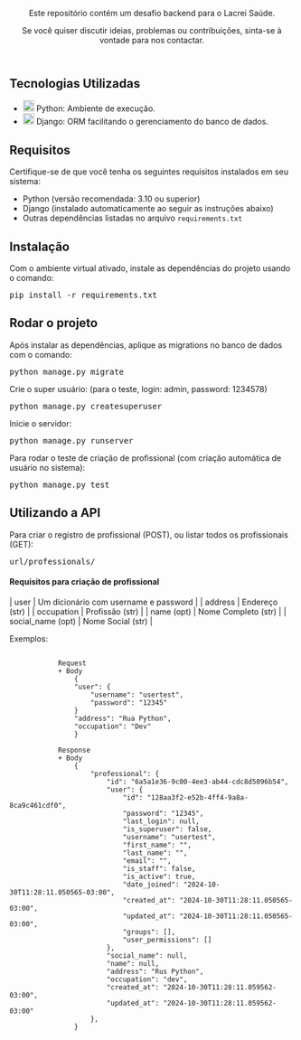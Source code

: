 
<body>
    <header>
        <p>Este repositório contém um desafio backend para o Lacrei Saúde.</p>
        <p>Se você quiser discutir ideias, problemas ou contribuições, sinta-se à vontade para nos contactar.</p>
    </header>
    <section>
        <h2>Tecnologias Utilizadas</h2>
        <ul>
            <li><img src="https://skillicons.dev/icons?i=python" width="20" height="20"/> Python: Ambiente de execução.</li>
            <li><img src="https://skillicons.dev/icons?i=django" width="20" height="20"/> Django: ORM facilitando o gerenciamento do banco de dados.</li>
        </ul>
    </section>
    <section>
        <h2>Requisitos</h2>
        <p>Certifique-se de que você tenha os seguintes requisitos instalados em seu sistema:</p>
        <ul>
            <li>Python (versão recomendada: 3.10 ou superior)</li>
            <li>Django (instalado automaticamente ao seguir as instruções abaixo)</li>
            <li>Outras dependências listadas no arquivo <code>requirements.txt</code></li>
        </ul>
    </section>
    <section>
        <h2>Instalação</h2>
        <p>Com o ambiente virtual ativado, instale as dependências do projeto usando o comando:</p>
        <div class="highlight highlight-source-shell notranslate position-relative overflow-auto" dir="auto"><pre>pip install -r requirements.txt</pre></div>
    </section>
    <section>
        <h2>Rodar o projeto</h2>
        <p>Após instalar as dependências, aplique as migrations no banco de dados com o comando:</p>
        <div class="highlight highlight-source-shell notranslate position-relative overflow-auto" dir="auto"><pre>python manage.py migrate</pre></div>
        <p>Crie o super usuário: (para o teste, login: admin, password: 1234578)</p>
        <div class="highlight highlight-source-shell notranslate position-relative overflow-auto" dir="auto"><pre>python manage.py createsuperuser</pre></div>
        <p>Inicie o servidor:</p>
        <div class="highlight highlight-source-shell notranslate position-relative overflow-auto" dir="auto"><pre>python manage.py runserver</pre></div>
        <p>Para rodar o teste de criação de profissional (com criação automática de usuário no sistema):</p>
        <div class="highlight highlight-source-shell notranslate position-relative overflow-auto" dir="auto"><pre>python manage.py test</pre></div>  
        </div>
    </section>
    <section>
        <h2>Utilizando a API</h2>
        <p>Para criar o registro de profissional (POST), ou listar todos os profissionais (GET):</p>
        <div class="highlight highlight-source-shell notranslate position-relative overflow-auto" dir="auto"><pre>url/professionals/</pre></div>
        <div>
            <h4>Requisitos para criação de profissional</h4>
            | user | Um dicionário com username e password |
            | address | Endereço (str) |
            | occupation | Profissão (str) |
            | name (opt) | Nome Completo (str) |
            | social_name (opt) | Nome Social (str) |
            <p>Exemplos:</p>
            <code>
            Request
            + Body
                {
                "user": {
                    "username": "usertest",
                    "password": "12345"
                }
                "address": "Rua Python",
                "occupation": "Dev"
                }
            </code>
            <code>
            Response
            + Body
                {
                    "professional": {
                        "id": "6a5a1e36-9c00-4ee3-ab44-cdc8d5096b54",
                        "user": {
                            "id": "128aa3f2-e52b-4ff4-9a8a-8ca9c461cdf0",
                            "password": "12345",
                            "last_login": null,
                            "is_superuser": false,
                            "username": "usertest",
                            "first_name": "",
                            "last_name": "",
                            "email": "",
                            "is_staff": false,
                            "is_active": true,
                            "date_joined": "2024-10-30T11:28:11.050565-03:00",
                            "created_at": "2024-10-30T11:28:11.050565-03:00",
                            "updated_at": "2024-10-30T11:28:11.050565-03:00",
                            "groups": [],
                            "user_permissions": []
                        },
                        "social_name": null,
                        "name": null,
                        "address": "Rus Python",
                        "occupation": "dev",
                        "created_at": "2024-10-30T11:28:11.059562-03:00",
                        "updated_at": "2024-10-30T11:28:11.059562-03:00"
                    },
                } 
            </code>
        </div>
    </section>
</body>